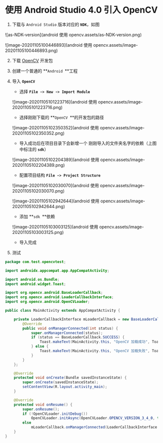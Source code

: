 # 使用 Android Studio 4.0 引入 OpenCV 

1. 下载与 `Android Studio` 版本对应的 **`NDK`**，如图

![as-NDK-version](android 使用 opencv.assets/as-NDK-version.png)

![image-20201105100446893](android 使用 opencv.assets/image-20201105100446893.png)

2. 下载 [OpenCV](https://opencv.org/releases/) 开发包

3. 创建一个普通的 **`Android `**工程

4. 导入 **`OpenCV`**

   - 选择 **`File -> New -> Import Module`**

   ![image-20201105101223716](android 使用 opencv.assets/image-20201105101223716.png)

   

   

   - 选择刚刚下载的 **`OpenCV `**的开发包的路径

   ![image-20201105102350352](android 使用 opencv.assets/image-20201105102350352.png)

   

   

   - 导入成功后在项目目录下会新增一个 刚刚导入的文件夹名字的依赖（上图中标注的 **`sdk`**）

   ![image-20201105102204389](android 使用 opencv.assets/image-20201105102204389.png)

   

   

   - 配置项目结构 **`File -> Project Structure`**

   ![image-20201105102030070](android 使用 opencv.assets/image-20201105102030070.png)

   

   ![image-20201105102942644](android 使用 opencv.assets/image-20201105102942644.png)

   

   

   - 添加 **`sdk `**依赖

   ![image-20201105103003125](android 使用 opencv.assets/image-20201105103003125.png)

   

   

   - 导入完成

5. 测试

```java
package com.test.opencvtest;

import androidx.appcompat.app.AppCompatActivity;

import android.os.Bundle;
import android.widget.Toast;

import org.opencv.android.BaseLoaderCallback;
import org.opencv.android.LoaderCallbackInterface;
import org.opencv.android.OpenCVLoader;

public class MainActivity extends AppCompatActivity {

    private LoaderCallbackInterface mLoaderCallback = new BaseLoaderCallback(this) {
        @Override
        public void onManagerConnected(int status) {
            super.onManagerConnected(status);
            if (status == BaseLoaderCallback.SUCCESS) {
                Toast.makeText(MainActivity.this, "OpenCV 加载成功", Toast.LENGTH_SHORT).show();
            } else {
                Toast.makeText(MainActivity.this, "OpenCV 加载失败", Toast.LENGTH_SHORT).show();
            }
        }
    };

    @Override
    protected void onCreate(Bundle savedInstanceState) {
        super.onCreate(savedInstanceState);
        setContentView(R.layout.activity_main);
    }

    @Override
    protected void onResume() {
        super.onResume();
        if (!OpenCVLoader.initDebug())
            OpenCVLoader.initAsync(OpenCVLoader.OPENCV_VERSION_3_4_0, this, mLoaderCallback);
        else
            mLoaderCallback.onManagerConnected(LoaderCallbackInterface.SUCCESS);
    }
}
```

